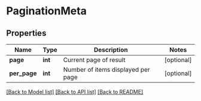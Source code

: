 # PaginationMeta

## Properties
Name | Type | Description | Notes
------------ | ------------- | ------------- | -------------
**page** | **int** | Current page of result | [optional] 
**per_page** | **int** | Number of items displayed per page | [optional] 

[[Back to Model list]](../../README.md#documentation-for-models) [[Back to API list]](../../README.md#documentation-for-api-endpoints) [[Back to README]](../../README.md)

